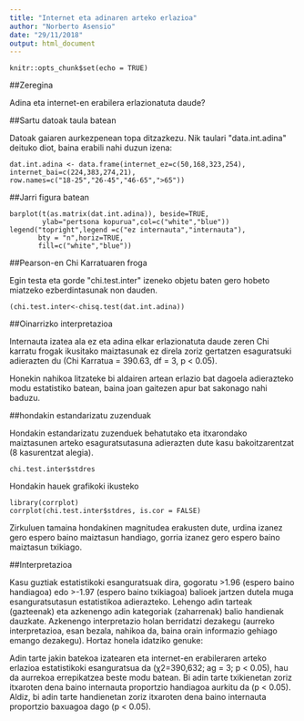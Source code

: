 ```yaml
---
title: "Internet eta adinaren arteko erlazioa"
author: "Norberto Asensio"
date: "29/11/2018"
output: html_document
---
```


```{r setup, include=FALSE}
knitr::opts_chunk$set(echo = TRUE)
```

##Zeregina

Adina eta internet-en erabilera erlazionatuta daude? 

##Sartu datoak taula batean

Datoak gaiaren aurkezpenean topa ditzazkezu. Nik taulari "data.int.adina" deituko diot, baina erabili nahi duzun izena:

```{r cars}
dat.int.adina <- data.frame(internet_ez=c(50,168,323,254), 
internet_bai=c(224,383,274,21),
row.names=c("18-25","26-45","46-65",">65"))
```

##Jarri figura batean

```{r}
barplot(t(as.matrix(dat.int.adina)), beside=TRUE,
        ylab="pertsona kopurua",col=c("white","blue"))
legend("topright",legend =c("ez internauta","internauta"),
       bty = "n",horiz=TRUE,
       fill=c("white","blue"))
```

##Pearson-en Chi Karratuaren froga

Egin testa eta gorde "chi.test.inter" izeneko objetu baten gero hobeto miatzeko ezberdintasunak non dauden.

```{r}
(chi.test.inter<-chisq.test(dat.int.adina))
```

##Oinarrizko interpretazioa

Internauta izatea ala ez eta adina elkar erlazionatuta daude zeren Chi karratu frogak ikusitako maiztasunak ez direla zoriz gertatzen esaguratsuki adierazten du (Chi Karratua = 390.63, df = 3, p < 0.05). 

Honekin nahikoa litzateke bi aldairen artean erlazio bat dagoela adierazteko modu estatistiko batean, baina joan gaitezen apur bat sakonago nahi baduzu.

##hondakin estandarizatu zuzenduak

Hondakin estandarizatu zuzenduek behatutako eta itxarondako maiztasunen arteko esaguratsutasuna adierazten dute kasu bakoitzarentzat (8 kasurentzat alegia).

```{r}
chi.test.inter$stdres
```

Hondakin hauek grafikoki ikusteko

```{r}
library(corrplot)
corrplot(chi.test.inter$stdres, is.cor = FALSE)
```

Zirkuluen tamaina hondakinen magnitudea erakusten dute, urdina izanez gero espero baino maiztasun handiago, gorria izanez gero espero baino maiztasun txikiago.

##Interpretazioa

Kasu guztiak estatistikoki esanguratsuak dira, gogoratu >1.96 (espero baino handiagoa) edo >-1.97 (espero baino txikiagoa) balioek jartzen dutela muga esanguratsutasun estatistikoa adierazteko. Lehengo adin tarteak (gazteenak) eta azkenengo adin kategoriak (zaharrenak) balio handienak dauzkate. Azkenengo interpretazio holan berridatzi dezakegu (aurreko interpretazioa, esan bezala, nahikoa da, baina orain informazio gehiago emango dezakegu). Hortaz honela idatziko genuke:

Adin tarte jakin batekoa izatearen eta internet-en erabileraren arteko erlazioa estatistikoki esanguratsua da (χ2=390,632; ag = 3; p < 0.05), hau da aurrekoa errepikatzea beste modu batean. Bi adin tarte txikienetan zoriz itxaroten dena baino internauta proportzio handiagoa aurkitu da (p < 0.05). Aldiz, bi adin tarte handienetan zoriz itxaroten dena baino internauta proportzio baxuagoa dago (p < 0.05).





